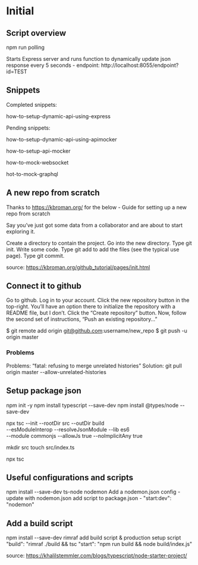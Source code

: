 Initial 
====================

Script overview
---------------------
npm run polling

Starts Express server and runs function to dynamically update json response every 5 seconds - endpoint: http://localhost:8055/endpoint?id=TEST


Snippets
---------------------
Completed snippets:

how-to-setup-dynamic-api-using-express

Pending snippets:

how-to-setup-dynamic-api-using-apimocker

how-to-setup-api-mocker

how-to-mock-websocket

hot-to-mock-graphql


A new repo from scratch
---------------------
Thanks to https://kbroman.org/ for the below - Guide for setting up a new repo from scratch

Say you’ve just got some data from a collaborator and are about to start exploring it.

Create a directory to contain the project.
Go into the new directory.
Type git init.
Write some code.
Type git add to add the files (see the typical use page).
Type git commit.

source: https://kbroman.org/github_tutorial/pages/init.html

Connect it to github
---------------------

Go to github.
Log in to your account.
Click the new repository button in the top-right. You’ll have an option there to initialize the repository with a README file, but I don’t.
Click the “Create repository” button.
Now, follow the second set of instructions, “Push an existing repository…”

$ git remote add origin git@github.com:username/new_repo
$ git push -u origin master

### Problems
Problems: “fatal: refusing to merge unrelated histories”
Solution: git pull origin master --allow-unrelated-histories

Setup package json
---------------------

npm init -y
npm install typescript --save-dev
npm install @types/node --save-dev

npx tsc --init --rootDir src --outDir build \
--esModuleInterop --resolveJsonModule --lib es6 \
--module commonjs --allowJs true --noImplicitAny true

mkdir src
touch src/index.ts

npx tsc

Useful configurations and scripts
---------------------

npm install --save-dev ts-node nodemon
Add a nodemon.json config - update with nodemon.json 
add script to package.json - "start:dev": "nodemon"

Add a build script
---------------------

npm install --save-dev rimraf
add build script & production setup script  
"build": "rimraf ./build && tsc
"start": "npm run build && node build/index.js"

source: https://khalilstemmler.com/blogs/typescript/node-starter-project/

